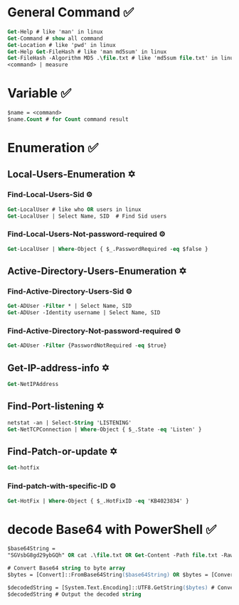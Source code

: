 # General Command ✅
```ps
Get-Help # like 'man' in linux
Get-Command # show all command
Get-Location # like 'pwd' in linux
Get-Help Get-FileHash # like 'man md5sum' in linux
Get-FileHash -Algorithm MD5 .\file.txt # like 'md5sum file.txt' in linux
<command> | measure 
```
# Variable ✅
```ps
$name = <command> 
$name.Count # for Count command result 
```
# Enumeration ✅
## Local-Users-Enumeration ✡️
### Find-Local-Users-Sid ⚙️
```ps
Get-LocalUser # like who OR users in linux
Get-LocalUser | Select Name, SID  # Find Sid users 
```
### Find-Local-Users-Not-password-required ⚙️
```ps
Get-LocalUser | Where-Object { $_.PasswordRequired -eq $false }
```
## Active-Directory-Users-Enumeration ✡️
### Find-Active-Directory-Users-Sid ⚙️
```ps
Get-ADUser -Filter * | Select Name, SID
Get-ADUser -Identity username | Select Name, SID
```
### Find-Active-Directory-Not-password-required ⚙️
```ps
Get-ADUser -Filter {PasswordNotRequired -eq $true}
```
## Get-IP-address-info ✡️
```ps
Get-NetIPAddress
```
## Find-Port-listening ✡️
```ps
netstat -an | Select-String 'LISTENING'
Get-NetTCPConnection | Where-Object { $_.State -eq 'Listen' }
```
## Find-Patch-or-update ✡️
```ps
Get-hotfix
```
### Find-patch-with-specific-ID ⚙️
```ps
Get-HotFix | Where-Object { $_.HotFixID -eq 'KB4023834' }
```
# decode Base64 with PowerShell ✅
```ps
$base64String = 
"SGVsbG8gd29ybGQh" OR cat .\file.txt OR Get-Content -Path file.txt -Raw

# Convert Base64 string to byte array
$bytes = [Convert]::FromBase64String($base64String) OR $bytes = [Convert]::FromBase64String((cat file.txt)) 

$decodedString = [System.Text.Encoding]::UTF8.GetString($bytes) # Convert byte array to a plain text string
$decodedString # Output the decoded string
```
